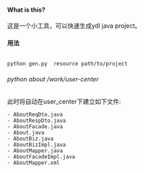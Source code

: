 #### What is this?

这是一个小工具，可以快速生成ydl java project。

#### 用法


```

python gen.py  resource path/to/project

```


###### python about /work/user-center

此时将自动在user_center下建立如下文件:
```
- AboutReqDto.java
- AboutRespDto.java
- AboutFacade.java
- About.java
- AboutBiz.java
- AboutBizImpl.java
- AboutMapper.java
- AboutFacadeImpl.java
- AboutMapper.xml

```
